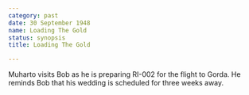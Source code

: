 ```yaml
---
category: past
date: 30 September 1948
name: Loading The Gold
status: synopsis
title: Loading The Gold

---
```

Muharto visits Bob as he is preparing RI-002 for the flight to Gorda. He reminds Bob that his wedding is scheduled for three weeks away.
